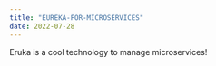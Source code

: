 ```yaml
---
title: "EUREKA-FOR-MICROSERVICES"
date: 2022-07-28
---
```

Eruka is a cool technology to manage microservices!
